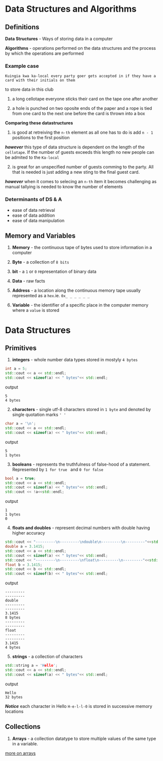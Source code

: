 # Data Structures and Algorithms

## Definitions

**Data Structures** - Ways of storing data in a computer

**Algorithms** - operations performed on the data structures and the process by which the operations are performed

### Example case
```
Kuingia kwa ka-local every party goer gets accepted in if they have a card with their initials on them 
```

to store data in this club 

1. a long cellotape everyone sticks their card on the tape one after another 

2. a hole is punched on two oposite ends of the paper and a rope is tied from one card to the next one before the card is thrown into a box

**Comparing these datastructures**

1. is good at retreiving the ```n-th``` element as all one has to do is add ```n - 1``` positions to the first position

***however*** this type of data structure is dependent on the length of the ```cellotape```. If the number of guests exceeds this length no new people can be admited to the ``Ka-local``

2. is great for an unspecified number of guests comming to the party. All that is needed is just adding a new sting to the final guest card.

***however***  when it comes to selecing an ``n-th`` item it becomes challenging as manual tallying is needed to know the number of elements

### Determinants of DS & A

- ease of data retrieval
- ease of data addition
- ease of data manipulation

## Memory and Variables

1. **Memory** - the continuous tape of bytes used to store information in a computer

2. **Byte** - a collection of ```8 bits```

3. **bit** - a ```1``` or ```0``` representation of binary data 

4. **Data** - raw facts

5. **Address** - a location along the continuous memory tape usually represented as a ``hex``.ie. ```0x_ _ _ _ _ _ ```

6. **Variable** - the identifier of a specific place in the computer memory where a ```value``` is stored

# Data Structures

## Primitives
1. **integers** - whole number data types stored in mostyly ```4 bytes```
```c++
int a = 5;
std::cout << a << std::endl;
std::cout << sizeof(a) << " bytes"<< std::endl;
```

output
```
5
4 bytes
```

2. **characters** - single utf-8 characters stored in ```1 byte``` and denoted by single quotation marks ```' ' ```

```c++
char a = '\n';
std::cout << a << std::endl;
std::cout << sizeof(a) << " bytes"<< std::endl;
```

output
```
5
1 bytes
```

3. **booleans** - represents the truthfulness of false-hood of a statement. Represented by ```1 for true ``` and ```0 for false```

```c++
bool a = true;
std::cout << a << std::endl;
std::cout << sizeof(a) << " bytes"<< std::endl;
std::cout << !a<<std::endl;
```

output
```
1
1 bytes
0
```

4. **floats and doubles** - represent decimal numbers with double having higher accuracy

```c++
std::cout << "---------\n---------\ndouble\n---------\n---------"<<std::endl;
double a = 3.1415;
std::cout << a << std::endl;
std::cout << sizeof(a) << " bytes"<< std::endl;
std::cout << "---------\n---------\nfloat\n---------\n---------"<<std::endl;
float b = 3.1415;
std::cout << b << std::endl;
std::cout << sizeof(b) << " bytes"<< std::endl;
```

output
```
---------
---------
double
---------
---------
3.1415
8 bytes
---------
---------
float
---------
---------
3.1415
4 bytes
```

5. **strings** - a collection of characters 

```c++
std::string a = 'Hello';
std::cout << a << std::endl;
std::cout << sizeof(a) << " bytes"<< std::endl;
```

output
```
Hello
32 bytes
```

***Notice*** each character in Hello ```H-e-l-l-0``` is stored in successive memory locations

## Collections

1. **Arrays** - a collection datatype to store multiple values of the same type in a variable.

[more on arrays](./Arrays/Array.md)